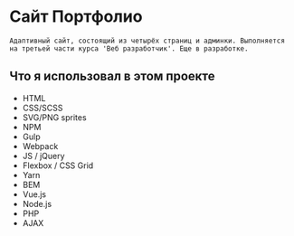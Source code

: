 Сайт Портфолио
=================

    Адаптивный сайт, состоящий из четырёх страниц и админки. Выполняется на третьей части курса 'Веб разработчик'. Еще в разработке.


Что я использовал в этом проекте
---

* HTML
* CSS/SCSS
* SVG/PNG sprites
* NPM
* Gulp
* Webpack
* JS / jQuery
* Flexbox / CSS Grid
* Yarn
* BEM
* Vue.js 
* Node.js
* PHP
* AJAX 

